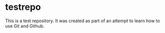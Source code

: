 # testrepo
This is a test repository. It was created as part of an attempt to learn 
how to use Git and Github.

